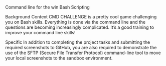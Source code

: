 Command line for the win
Bash
Scripting

Background Context
CMD CHALLENGE is a pretty cool game challenging you on Bash skills. Everything is done via the command line and the questions are becoming increasingly complicated. It’s a good training to improve your command line skills!

Specific
In addition to completing the project tasks and submitting the required screenshots to GitHub, you are also required to demonstrate the use of the SFTP (Secure File Transfer Protocol) command-line tool to move your local screenshots to the sandbox environment.